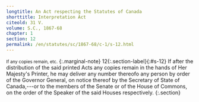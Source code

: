 ```yaml
---
longtitle: An Act respecting the Statutes of Canada
shorttitle: Interpretation Act
citeold: 31 V.
volume: S.C., 1867-68
chapter: 1
section: 12
permalink: /en/statutes/sc/1867-68/c-1/s-12.html
---
```

<small>If any copies remain, etc.</small>
{:.marginal-note}
<span>12</span>{:.section-label}{:#s-12} If after the distribution of the said printed Acts any copies remain in the hands of Her Majesty's Printer, he may deliver any number thereofo any person by order of the Governor General, on notice thereof by the Secretary of State of Canada,---or to the members of the Senate or of the House of Commons, on the order of the Speaker of the said Houses respectively.
{:.section}